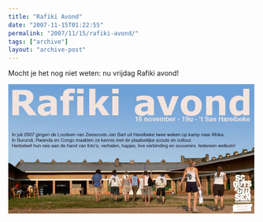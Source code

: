 ```yaml
---
title: "Rafiki Avond"
date: "2007-11-15T01:22:55"
permalink: "2007/11/15/rafiki-avond/"
tags: ["archive"]
layout: "archive-post"
---
```

Mocht je het nog niet weten: nu vrijdag Rafiki avond!

[![uitnodiging](/images/blog/2007/11/uitnodiging500.jpg)](http://www.zeescoutsjanbart.be/2007/11/15/rafiki-avond/ "http://www.zeescoutsjanbart.be/2007/11/15/rafiki-avond/")
